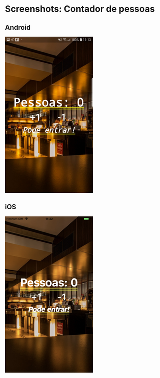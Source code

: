 # Screenshots: Contador de pessoas

## Android
<img src="./android/11.jpg" alt="screenshot" height="500">

## iOS
<img src="./ios/11.png" alt="screenshot" height="500">